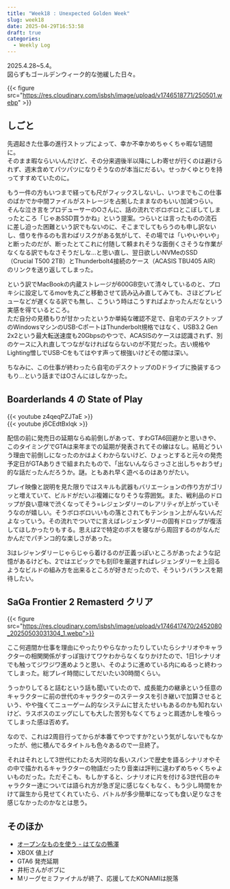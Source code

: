 ```yaml
---
title: "Week18 : Unexpected Golden Week"
slug: week18
date: 2025-04-29T16:53:58
draft: true
categories:
  - Weekly Log
---
```

2025.4.28~5.4。  
図らずもゴールデンウィーク的な弛緩した日々。

{{< figure src="https://res.cloudinary.com/isbsh/image/upload/v1746518771/250501.webp" >}}

<!--more-->

## しごと

先週起きた仕事の進行ストップによって、幸か不幸かめちゃくちゃ暇な1週間に。  
そのまま暇ならいいんだけど、その分来週後半以降にしわ寄せが行くのは避けられず、週末含めてパツパツになりそうなのが本当にだるい。せっかくゆとりを持ってすすめていたのに。

もう一件の方もいつまで経っても尺がフィックスしないし、いつまでもこの仕事のばかでか中間ファイルがストレージを占拠したままなのもいい加減つらい。
そんな泣き言をプロデューサーのOさんに、話の流れでボロボロとこぼしてしまったところ「じゃあSSD買うかね」という提案。つらいとは言ったものの流石に差し迫った困難という訳でもないのに、そこまでしてもらうのも申し訳ないし、借りを作るのも言わばリスクがある気がして、その場では「いやいやいや」と断ったのだが、断ったとてこれに付随して頼まれそうな面倒くさそうな作業がなくなる訳でもなさそうだしな…と思い直し、翌日欲しいNVMeのSSD（Crucial T500 2TB）とThunderbolt4接続のケース（ACASIS TBU405 AIR）のリンクを送り返してしまった。

という訳でMacBookの内蔵ストレージが600GB空いて清々しているのと、プロキシに設定してるmovを丸ごと移動させて読み込み直してみても、さほどプレビューなどが遅くなる訳でも無し、こういう時はこうすればよかったんだなという実感を得ているところ。  
ただ自分の見積もりが甘かったというか単純な確認不足で、自宅のデスクトップのWindowsマシンのUSB-CポートはThunderbolt規格ではなく、USB3.2 Gen 2x2という最大転送速度も20Gbpsのやつで、ACASISのケースは認識されず、別のケースに入れ直してつながなければならないのが不覚だった。古い規格やLighting憎しでUSB-Cをもてはやす声って根強いけどその闇は深い。

ちなみに、この仕事が終わったら自宅のデスクトップのDドライブに換装するつもり…という話まではOさんにはしなかった。

## Boarderlands 4 の State of Play

{{< youtube z4qeqPZJTaE >}}  
{{< youtube j6CEdtBxlqk >}}

配信の前に発売日の延期ならぬ前倒しがあって、すわGTA6回避かと思いきや、このタイミングでGTAは来年までの延期が発表されてその線はなし。結局どういう理由で前倒しになったのかはよくわからないけど、ひょっとすると元々の発売予定日がGTAありきで組まれたもので、「出ないんならさっさと出しちゃおうぜ」的な話だったんだろうか。謎。ともあれ早く遊べるのはありがたい。

プレイ映像と説明を見た限りではスキルも武器もバリエーションの作り方がゴリッと増えていて、ビルドがだいぶ複雑になりそうな雰囲気。また、戦利品のドロップが良い意味で渋くなってそう=レジェンダリーのレアリティが上がっていそうなのが嬉しい。そうボロボロいいもの落とされてもテンション上がんないんだよなっていう。その流れでついでに言えばレジェンダリーの固有ドロップが復活してほしかったりもする。思えば2で特定のボスを寝ながら周回するのがなんだかんだでパチンコ的な楽しさがあった。

3はレジャンダリーじゃらじゃら着けるのが正義っぽいところがあったような記憶があるけども、2ではエピックでも刻印を厳選すればレジェンダリーを上回るようなビルドの組み方を出来るところが好きだったので、そういうバランスを期待したい。

## SaGa Frontier 2 Remasterd クリア

{{< figure src="https://res.cloudinary.com/isbsh/image/upload/v1746417470/2452080_20250503031304_1.webp">}}

ここ何週間か仕事を理由にやったりやらなかったりしていたらシナリオやキャラクターの相関関係がすっぽ抜けてワケわからなくなりかけたので、1日1シナリオでも触ってジワジワ進めようと思い、そのように進めている内にぬるっと終わってしまった。総プレイ時間にしてだいたい30時間くらい。

うっかりしてると詰むという話も聞いていたので、成長能力の継承という任意のキャラクターに前の世代のキャラクターのステータスを引き継いで加算させるという、やや強くてニューゲーム的なシステムに甘えたせいもあるのかも知れないけど、ラスボスのエッグにしても大した苦労もなくてちょっと肩透かしを喰らってしまった感は否めず。

なので、これは2周目行ってからが本番てやつですか?という気がしないでもなかったが、他に積んでるタイトルも色々あるので一旦終了。

それはそれとして3世代にわたる大河的な長いスパンで歴史を語るシナリオやその中で描かれるキャラクターの物語だったり音楽は評判に違わずめちゃくちゃよいものだった。ただそこも、もしかすると、シナリオに片を付ける3世代目のキャラクター達については語られ方が急ぎ足に感じなくもなく、もう少し時間をかけて誕生から見せてくれていたら、バトルが多少簡単になっても食い足りなさを感じなかったのかなとは思う。

## そのほか

- [オープンなものを使う - はてなの鴨澤](https://kamosawa.hatenablog.com/entry/2025/04/24/144917)
- XBOX 値上げ
- GTA6 発売延期
- 井桁さんがボブに
- Mリーグセミファイナルが終了、応援してたKONAMIは脱落
